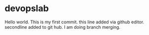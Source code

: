 # devopslab
Hello world.
This is my first commit.
this line added via github editor.
secondline added to git hub.
I am doing branch merging.
